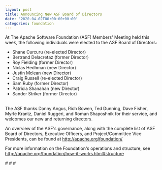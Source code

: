 ```yaml
---
layout: post
title: Announcing New ASF Board of Directors
date: '2020-04-02T00:00:00+00:00'
categories: foundation
---
```

<p>At The Apache Software Foundation (ASF) Members' Meeting held this week, the following individuals were elected to the ASF Board of Directors:<br></p><ul><li><span style="font-size: 14px;">Shane Curcuru (re-elected Director)</span></li><li><span style="font-size: 14px;">Bertrand Delacretaz (former Director)</span></li><li><span style="font-size: 14px;">Roy Fielding (former Director)</span></li><li><span style="font-size: 14px;">Niclas Hedhman (new Director)</span></li><li><span style="font-size: 14px;">Justin Mclean (new Director)</span></li><li><span style="font-size: 14px;">Craig Russell (re-elected Director)</span></li><li><span style="font-size: 14px;">Sam Ruby (former Director)</span></li><li><span style="font-size: 14px;"> Patricia Shanahan (new Director)</span></li><li><span style="font-size: 14px;">Sander Striker (former Director)<br><br></span></li></ul><p>The ASF thanks Danny Angus, Rich Bowen, Ted Dunning, Dave Fisher, Myrle Krantz, Daniel Ruggeri, and Roman Shaposhnik for their service, and welcomes our new and returning directors.<br></p><p>An overview of the ASF's governance, along with the complete list of ASF Board of Directors, Executive Officers, and Project/Committee Vice Presidents, can be found at <a href="http://apache.org/foundation/" target="_blank" style="background-color: rgb(255, 255, 255);">http://apache.org/foundation/</a>&nbsp;<br></p><p><span style="font-size: 14px;">For more information on the Foundation's operations and structure, see </span><a href="http://apache.org/foundation/how-it-works.html#structure" target="_blank">http://apache.org/foundation/how-it-works.html#structure</a><span style="font-size: 14px;">&nbsp;</span></p><p><span style="font-size: 14px;"># # #</span></p>
